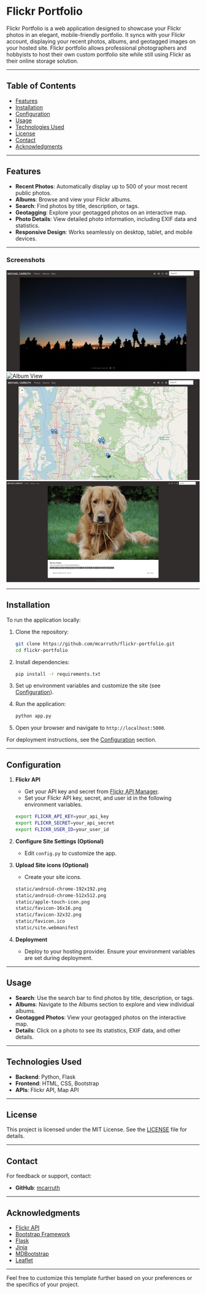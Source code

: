 # Flickr Portfolio

Flickr Portfolio is a web application designed to showcase your Flickr photos in an elegant, mobile-friendly portfolio. It syncs with your Flickr account, displaying your recent photos, albums, and geotagged images on your hosted site. Flickr portfolio allows professional photographers and hobbyists to host their own custom portfolio site while still using Flickr as their online storage solution.

---

## Table of Contents
- [Features](#features)
- [Installation](#installation)
- [Configuration](#configuration)
- [Usage](#usage)
- [Technologies Used](#technologies-used)
- [License](#license)
- [Contact](#contact)
- [Acknowledgments](#acknowledgments)

---

## Features

- **Recent Photos**: Automatically display up to 500 of your most recent public photos.
- **Albums**: Browse and view your Flickr albums.
- **Search**: Find photos by title, description, or tags.
- **Geotagging**: Explore your geotagged photos on an interactive map.
- **Photo Details**: View detailed photo information, including EXIF data and statistics.
- **Responsive Design**: Works seamlessly on desktop, tablet, and mobile devices.

---

### Screenshots
![Homepage](/images/home.png)
![Album View](/images/albums.png)
![Map View](/images/map.png)
![Photo Detail](/images/photo.png)

---

## Installation

To run the application locally:

1. Clone the repository:
   ```bash
   git clone https://github.com/mcarruth/flickr-portfolio.git
   cd flickr-portfolio
   ```

2. Install dependencies:
   ```bash
   pip install -r requirements.txt
   ```

3. Set up environment variables and customize the site (see [Configuration](#configuration)).

4. Run the application:
   ```bash
   python app.py
   ```

5. Open your browser and navigate to `http://localhost:5000`.

For deployment instructions, see the [Configuration](#configuration) section.

---

## Configuration

1. **Flickr API**
    - Get your API key and secret from [Flickr API Manager](https://www.flickr.com/services/apps/create/apply/).
    - Set your Flickr API key, secret, and user id in the following environment variables.
     ```bash
     export FLICKR_API_KEY=your_api_key
     export FLICKR_SECRET=your_api_secret
     export FLICKR_USER_ID=your_user_id
     ```

2. **Configure Site Settings (Optional)**
    - Edit `config.py` to customize the app.

3. **Upload Site icons (Optional)**
    - Create your site icons.
    ```bash
    static/android-chrome-192x192.png
    static/android-chrome-512x512.png
    static/apple-touch-icon.png
    static/favicon-16x16.png
    static/favicon-32x32.png
    static/favicon.ico
    static/site.webmanifest
    ```

4. **Deployment**
    - Deploy to your hosting provider. Ensure your environment variables are set during deployment.

---

## Usage

- **Search**: Use the search bar to find photos by title, description, or tags.
- **Albums**: Navigate to the Albums section to explore and view individual albums.
- **Geotagged Photos**: View your geotagged photos on the interactive map.
- **Details**: Click on a photo to see its statistics, EXIF data, and other details.

---

## Technologies Used

- **Backend**: Python, Flask
- **Frontend**: HTML, CSS, Bootstrap
- **APIs**: Flickr API, Map API

---

## License

This project is licensed under the MIT License. See the [LICENSE](LICENSE) file for details.

---

## Contact

For feedback or support, contact:
- **GitHub**: [mcarruth](https://github.com/mcarruth)

---

## Acknowledgments

- [Flickr API](https://www.flickr.com/services/api/)
- [Bootstrap Framework](https://getbootstrap.com/)
- [Flask](https://flask.palletsprojects.com/en/stable/)
- [Jinja](https://jinja.palletsprojects.com/en/stable/)
- [MDBootstrap](https://mdbootstrap.com/)
- [Leaflet](https://leafletjs.com/)

---

Feel free to customize this template further based on your preferences or the specifics of your project.
